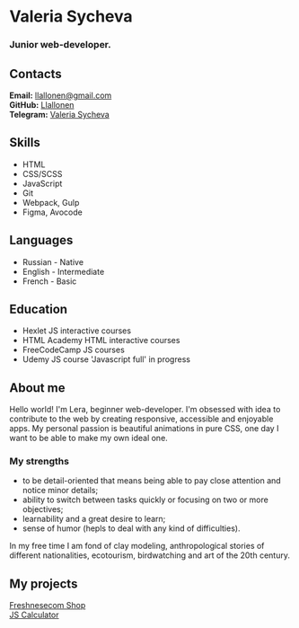 # Valeria Sycheva
### Junior web-developer.

## Contacts 

**Email:** [llallonen@gmail.com](llallonen@gmail.com)<br>
**GitHub:** [Llallonen](https://github.com/llallonen)<br>
**Telegram:** [Valeria Sycheva](https://t.me/nguoxtf)

## Skills

- HTML
- CSS/SCSS
- JavaScript
- Git
- Webpack, Gulp
- Figma, Avocode

## Languages 

- Russian - Native
- English - Intermediate
- French - Basic

## Education 

- Hexlet JS interactive courses
- HTML Academy HTML interactive courses
- FreeCodeCamp JS courses
- Udemy JS course 'Javascript full' in progress

## About me

Hello world! I'm Lera, beginner web-developer.
I'm obsessed with idea to contribute to the web by creating responsive, accessible and enjoyable apps. My personal passion is beautiful animations in pure CSS, one day I want to be able to make my own ideal one.

### My strengths

- to be detail-oriented that means being able to pay close attention and notice minor details;
- ability to switch between tasks quickly or focusing on two or more objectives;
- learnability and a great desire to learn;
- sense of humor (hepls to deal with any kind of difficulties).

In my free time I am fond of clay modeling, anthropological stories of different nationalities, ecotourism, birdwatching and art of the 20th century.

## My projects 

[Freshnesecom Shop](https://freshnesecomshop.netlify.app/)<br>
[JS Calculator](https://github.com/llallonen/calc)